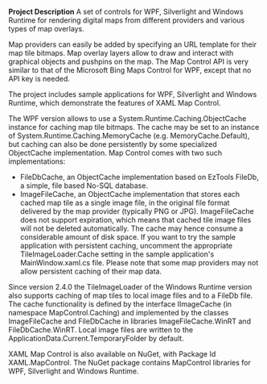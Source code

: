 **Project Description**
A set of controls for WPF, Silverlight and Windows Runtime for rendering digital maps from different providers and various types of map overlays.

Map providers can easily be added by specifying an URL template for their map tile bitmaps. Map overlay layers allow to draw and interact with graphical objects and pushpins on the map. The Map Control API is very similar to that of the Microsoft Bing Maps Control for WPF, except that no API key is needed.

The project includes sample applications for WPF, Silverlight and Windows Runtime, which demonstrate the features of XAML Map Control.

The WPF version allows to use a System.Runtime.Caching.ObjectCache instance for caching map tile bitmaps. The cache may be set to an instance of System.Runtime.Caching.MemoryCache (e.g. MemoryCache.Default), but caching can also be done persistently by some specialized ObjectCache implementation. Map Control comes with two such implementations:
* FileDbCache, an ObjectCache implementation based on EzTools FileDb, a simple, file based No-SQL database.
* ImageFileCache, an ObjectCache implementation that stores each cached map tile as a single image file, in the original file format delivered by the map provider (typically PNG or JPG). ImageFileCache does not support expiration, which means that cached tile image files will not be deleted automatically. The cache may hence consume a considerable amount of disk space.
If you want to try the sample application with persistent caching, uncomment the appropriate TileImageLoader.Cache setting in the sample application's MainWindow.xaml.cs file. Please note that some map providers may not allow persistent caching of their map data.

Since version 2.4.0 the TileImageLoader of the Windows Runtime version also supports caching of map tiles to local image files and to a FileDb file. The cache functionality is defined by the interface IImageCache (in namespace MapControl.Caching) and implemented by the classes ImageFileCache and FileDbCache in libraries ImageFileCache.WinRT and FileDbCache.WinRT. Local image files are written to the  ApplicationData.Current.TemporaryFolder by default.

XAML Map Control is also available on NuGet, with Package Id XAML.MapControl. The NuGet package contains MapControl libraries for WPF, Silverlight and Windows Runtime.

